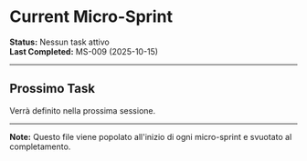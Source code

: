 # Current Micro-Sprint

**Status:** Nessun task attivo  
**Last Completed:** MS-009 (2025-10-15)

---

## Prossimo Task

Verrà definito nella prossima sessione.

---

**Note:** Questo file viene popolato all'inizio di ogni micro-sprint e svuotato al completamento.
